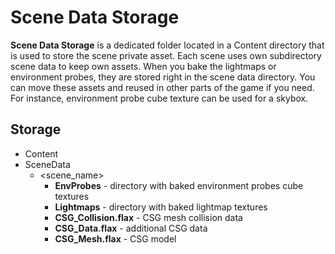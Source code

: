 # Scene Data Storage

**Scene Data Storage** is a dedicated folder located in a Content directory that is used to store the scene private asset. Each scene uses own subdirectory scene data to keep own assets. When you bake the lightmaps or environment probes, they are stored right in the scene data directory. You can move these assets and reused in other parts of the game if you need. For instance, environment probe cube texture can be used for a skybox.

## Storage

* Content
 * SceneData
   * &lt;scene_name&gt;
     * **EnvProbes** - directory with baked environment probes cube textures
     * **Lightmaps** - directory with baked lightmap textures
     * **CSG_Collision.flax** - CSG mesh collision data
     * **CSG_Data.flax** - additional CSG data
     * **CSG_Mesh.flax** - CSG model

